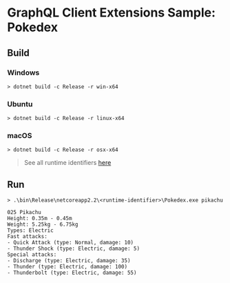# GraphQL Client Extensions Sample: Pokedex

## Build

### Windows

```console
> dotnet build -c Release -r win-x64
```

### Ubuntu

```console
> dotnet build -c Release -r linux-x64
```

### macOS

```console
> dotnet build -c Release -r osx-x64
```

> See all runtime identifiers [here](https://docs.microsoft.com/en-us/dotnet/core/rid-catalog)

## Run

```console
> .\bin\Release\netcoreapp2.2\<runtime-identifier>\Pokedex.exe pikachu
```

```console
025 Pikachu
Height: 0.35m - 0.45m
Weight: 5.25kg - 6.75kg
Types: Electric
Fast attacks:
- Quick Attack (type: Normal, damage: 10)
- Thunder Shock (type: Electric, damage: 5)
Special attacks:
- Discharge (type: Electric, damage: 35)
- Thunder (type: Electric, damage: 100)
- Thunderbolt (type: Electric, damage: 55)
```
